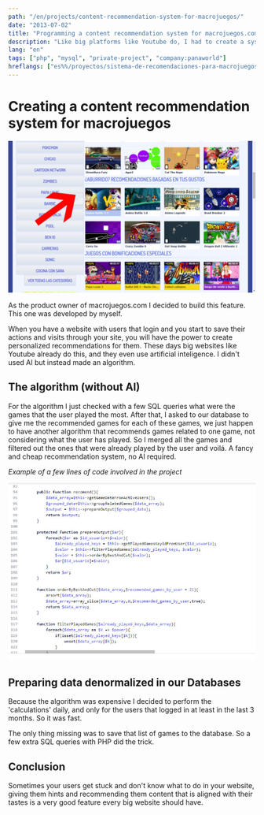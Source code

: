 ```yaml
---
path: "/en/projects/content-recommendation-system-for-macrojuegos/"
date: "2013-07-02"
title: "Programming a content recommendation system for macrojuegos.com"
description: "Like big platforms like Youtube do, I had to create a system that recommended games to macrojuegos.com users."
lang: "en"
tags: ["php", "mysql", "private-project", "company:panaworld"]
hreflangs: ["es%%/proyectos/sistema-de-recomendaciones-para-macrojuegos/", "en%%/en/projects/content-recommendation-system-for-macrojuegos/"]
---
```

# Creating a content recommendation system for macrojuegos

![Recommended content](recommended-content.jpg)

As the product owner of macrojuegos.com I decided to build this feature. This one was developed by myself.

When you have a website with users that login and you start to save their actions and visits through your site, you will have the power to create personalized recommendations for them. These days big websites like Youtube already do this, and they even use artificial inteligence. I didn't used AI but instead made an algorithm.

## The algorithm (without AI)

For the algorithm I just checked with a few SQL queries what were the games that the user played the most. After that, I asked to our database to give me the recommended games for each of these games, we just happen to have another algorithm that recommends games related to one game, not considering what the user has played. So I merged all the games and filtered out the ones that were already played by the user and voilá. A fancy and cheap recommendation system, no AI required.

*Example of a few lines of code involved in the project*

![Example code](recommendation-code-example.jpg)

## Preparing data denormalized in our Databases

Because the algorithm was expensive I decided to perform the 'calculations' daily, and only for the users that logged in at least in the last 3 months. So it was fast.

The only thing missing was to save that list of games to the database. So a few extra SQL queries with PHP did the trick.

## Conclusion

Sometimes your users get stuck and don't know what to do in your website, giving them hints and recommending them content that is aligned with their tastes is a very good feature every big website should have.
